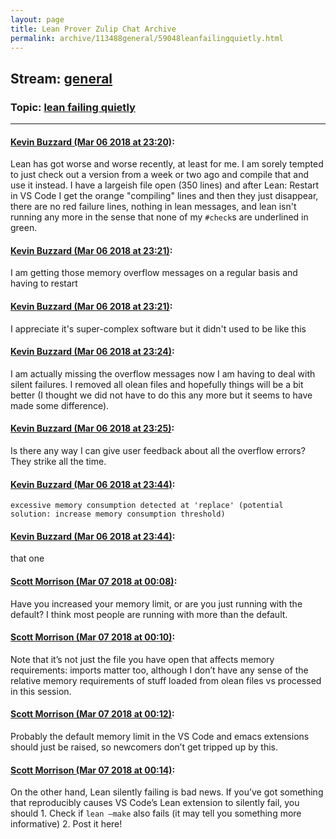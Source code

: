 ```yaml
---
layout: page
title: Lean Prover Zulip Chat Archive 
permalink: archive/113488general/59048leanfailingquietly.html
---
```


## Stream: [general](index.html)
### Topic: [lean failing quietly](59048leanfailingquietly.html)

---

#### [Kevin Buzzard (Mar 06 2018 at 23:20)](https://leanprover.zulipchat.com/#narrow/stream/113488-general/topic/lean%20failing%20quietly/near/123370593):
Lean has got worse and worse recently, at least for me. I am sorely tempted to just check out a version from a week or two ago and compile that and use it instead. I have a largeish file open (350 lines) and after Lean: Restart in VS Code I get the orange "compiling" lines and then they just disappear, there are no red failure lines, nothing in lean messages, and lean isn't running any more in the sense that none of my `#check`s are underlined in green.

#### [Kevin Buzzard (Mar 06 2018 at 23:21)](https://leanprover.zulipchat.com/#narrow/stream/113488-general/topic/lean%20failing%20quietly/near/123370607):
I am getting those memory overflow messages on a regular basis and having to restart

#### [Kevin Buzzard (Mar 06 2018 at 23:21)](https://leanprover.zulipchat.com/#narrow/stream/113488-general/topic/lean%20failing%20quietly/near/123370610):
I appreciate it's super-complex software but it didn't used to be like this

#### [Kevin Buzzard (Mar 06 2018 at 23:24)](https://leanprover.zulipchat.com/#narrow/stream/113488-general/topic/lean%20failing%20quietly/near/123370750):
I am actually missing the overflow messages now I am having to deal with silent failures. I removed all olean files and hopefully things will be a bit better (I thought we did not have to do this any more but it seems to have made some difference).

#### [Kevin Buzzard (Mar 06 2018 at 23:25)](https://leanprover.zulipchat.com/#narrow/stream/113488-general/topic/lean%20failing%20quietly/near/123370760):
Is there any way I can give user feedback about all the overflow errors? They strike all the time.

#### [Kevin Buzzard (Mar 06 2018 at 23:44)](https://leanprover.zulipchat.com/#narrow/stream/113488-general/topic/lean%20failing%20quietly/near/123371413):
`excessive memory consumption detected at 'replace' (potential solution: increase memory consumption threshold)`

#### [Kevin Buzzard (Mar 06 2018 at 23:44)](https://leanprover.zulipchat.com/#narrow/stream/113488-general/topic/lean%20failing%20quietly/near/123371418):
that one

#### [Scott Morrison (Mar 07 2018 at 00:08)](https://leanprover.zulipchat.com/#narrow/stream/113488-general/topic/lean%20failing%20quietly/near/123372294):
Have you increased your memory limit, or are you just running with the default? I think most people are running with more than the default.

#### [Scott Morrison (Mar 07 2018 at 00:10)](https://leanprover.zulipchat.com/#narrow/stream/113488-general/topic/lean%20failing%20quietly/near/123372370):
Note that it’s not just the file you have open that affects memory requirements: imports matter too, although I don’t have any sense of the relative memory requirements of stuff loaded from olean files vs processed in this session.

#### [Scott Morrison (Mar 07 2018 at 00:12)](https://leanprover.zulipchat.com/#narrow/stream/113488-general/topic/lean%20failing%20quietly/near/123372428):
Probably the default memory limit in the VS Code and emacs extensions should just be raised, so newcomers don’t get tripped up by this.

#### [Scott Morrison (Mar 07 2018 at 00:14)](https://leanprover.zulipchat.com/#narrow/stream/113488-general/topic/lean%20failing%20quietly/near/123372504):
On the other hand, Lean silently failing is bad news. If you’ve got something that reproducibly causes VS Code’s Lean extension to silently fail, you should 1. Check if `lean —make` also fails (it may tell you something more informative) 2. Post it here!

